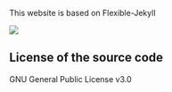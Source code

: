 This website is based on Flexible-Jekyll

![](https://github.com/artemsheludko/flexible-jekyll/)

## License of the source code 
GNU General Public License v3.0
